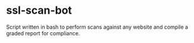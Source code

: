 # ssl-scan-bot
Script written in bash to perform scans against any website and compile a graded report for compliance.
